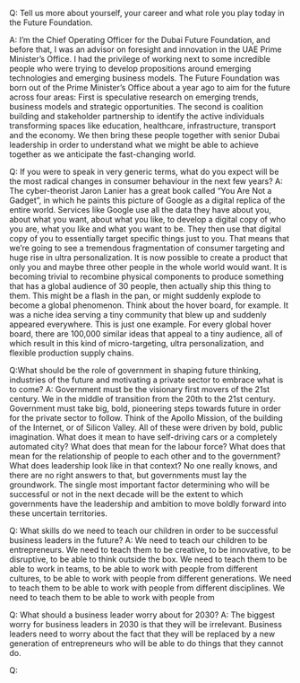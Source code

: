 Q: Tell us more about yourself, your career and what role you play today in the Future Foundation. 

A: I’m the Chief Operating Officer for the Dubai Future Foundation, and before that, I was an advisor on foresight and innovation in the UAE Prime Minister’s Office. I had the privilege of working next to some incredible people who were trying to develop propositions around emerging technologies and emerging business models. 
The Future Foundation was born out of the Prime Minister’s Office about a year ago to aim for the future across four areas: 
First is speculative research on emerging trends, business models and strategic opportunities. The second is coalition building and stakeholder partnership to identify the active individuals transforming spaces like education, healthcare, infrastructure, transport and the economy. We then bring these people together with senior Dubai leadership in order to understand what we might be able to achieve together as we anticipate the fast-changing world.

Q: If you were to speak in very generic terms, what do you expect will be the most radical changes in consumer behaviour in the next few years?
A: The cyber-theorist Jaron Lanier has a great book called “You Are Not a Gadget”, in which he paints this picture of Google as a digital replica of the entire world. Services like Google use all the data they have about you, about what you want, about what you like, to develop a digital copy of who you are, what you like and what you want to be. They then use that digital copy of you to essentially target specific things just to you. 
That means that we’re going to see a tremendous fragmentation of consumer targeting and huge rise in ultra personalization. It is now possible to create a product that only you and maybe three other people in the whole world would want. It is becoming trivial to recombine physical components to produce something that has a global audience of 30 people, then actually ship this thing to them. This might be a flash in the pan, or might suddenly explode to become a global phenomenon. Think about the hover board, for example. It was a niche idea serving a tiny community that blew up and suddenly appeared everywhere. This is just one example. For every global hover board, there are 100,000 similar ideas that appeal to a tiny audience, all of which result in this kind of micro-targeting, ultra personalization, and flexible production supply chains.

Q:What should be the role of government in shaping future thinking, industries of the future and motivating a private sector to embrace what is to come?
A: Government must be the visionary first movers of the 21st century. We in the middle of transition from the 20th to the 21st century. Government must take big, bold, pioneering steps towards future in order for the private sector to follow. Think of the Apollo Mission, of the building of the Internet, or of Silicon Valley. All of these were driven by bold, public imagination. 
What does it mean to have self-driving cars or a completely automated city? What does that mean for the labour force? What does that mean for the relationship of people to each other and to the government? What does leadership look like in that context? No one really knows, and there are no right answers to that, but governments must lay the groundwork.
The single most important factor determining who will be successful or not in the next decade will be the extent to which governments have the leadership and ambition to move boldly forward into these uncertain territories.

Q: What skills do we need to teach our children in order to be successful business leaders in the future?
A: We need to teach our children to be entrepreneurs. We need to teach them to be creative, to be innovative, to be disruptive, to be able to think outside the box. We need to teach them to be able to work in teams, to be able to work with people from different cultures, to be able to work with people from different generations. We need to teach them to be able to work with people from different disciplines. We need to teach them to be able to work with people from

Q: What should a business leader worry about for 2030?
A: The biggest worry for business leaders in 2030 is that they will be irrelevant. Business leaders need to worry about the fact that they will be replaced by a new generation of entrepreneurs who will be able to do things that they cannot do.

Q: 
